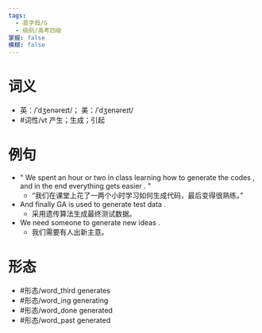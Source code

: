 ```yaml
---
tags:
  - 首字母/G
  - 级别/高考四级
掌握: false
模糊: false
---
```

# 词义
- 英：/ˈdʒenəreɪt/； 美：/ˈdʒenəreɪt/
- #词性/vt  产生；生成；引起
# 例句
- " We spent an hour or two in class learning how to generate the codes , and in the end everything gets easier . "
	- “我们在课堂上花了一两个小时学习如何生成代码，最后变得很熟练。”
- And finally GA is used to generate test data .
	- 采用遗传算法生成最终测试数据。
- We need someone to generate new ideas .
	- 我们需要有人出新主意。
# 形态
- #形态/word_third generates
- #形态/word_ing generating
- #形态/word_done generated
- #形态/word_past generated
